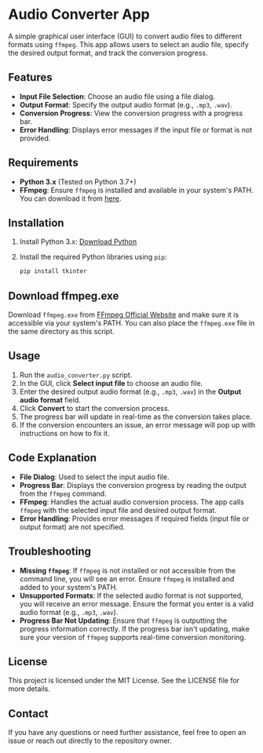 # Audio Converter App

A simple graphical user interface (GUI) to convert audio files to different formats using `ffmpeg`. This app allows users to select an audio file, specify the desired output format, and track the conversion progress.

## Features

- **Input File Selection**: Choose an audio file using a file dialog.
- **Output Format**: Specify the output audio format (e.g., `.mp3`, `.wav`).
- **Conversion Progress**: View the conversion progress with a progress bar.
- **Error Handling**: Displays error messages if the input file or format is not provided.

## Requirements

- **Python 3.x** (Tested on Python 3.7+)
- **FFmpeg**: Ensure `ffmpeg` is installed and available in your system's PATH. You can download it from [here](https://ffmpeg.org/download.html).

## Installation

1. Install Python 3.x: [Download Python](https://www.python.org/downloads/)
2. Install the required Python libraries using `pip`:

   ```bash
   pip install tkinter
   ```

## Download ffmpeg.exe

Download `ffmpeg.exe` from [FFmpeg Official Website](https://ffmpeg.org/download.html) and make sure it is accessible via your system's PATH. You can also place the `ffmpeg.exe` file in the same directory as this script.

## Usage

1. Run the `audio_converter.py` script.
2. In the GUI, click **Select input file** to choose an audio file.
3. Enter the desired output audio format (e.g., `.mp3`, `.wav`) in the **Output audio format** field.
4. Click **Convert** to start the conversion process.
5. The progress bar will update in real-time as the conversion takes place.
6. If the conversion encounters an issue, an error message will pop up with instructions on how to fix it.

## Code Explanation

- **File Dialog**: Used to select the input audio file.
- **Progress Bar**: Displays the conversion progress by reading the output from the `ffmpeg` command.
- **FFmpeg**: Handles the actual audio conversion process. The app calls `ffmpeg` with the selected input file and desired output format.
- **Error Handling**: Provides error messages if required fields (input file or output format) are not specified.

## Troubleshooting

- **Missing `ffmpeg`**: If `ffmpeg` is not installed or not accessible from the command line, you will see an error. Ensure `ffmpeg` is installed and added to your system's PATH.
- **Unsupported Formats**: If the selected audio format is not supported, you will receive an error message. Ensure the format you enter is a valid audio format (e.g., `.mp3`, `.wav`).
- **Progress Bar Not Updating**: Ensure that `ffmpeg` is outputting the progress information correctly. If the progress bar isn't updating, make sure your version of `ffmpeg` supports real-time conversion monitoring.

## License

This project is licensed under the MIT License. See the LICENSE file for more details.

## Contact

If you have any questions or need further assistance, feel free to open an issue or reach out directly to the repository owner.
